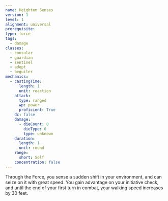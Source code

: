 ```yaml
---
name: Heighten Senses
version: 1
level: 1
alignment: universal
prerequisite: 
type: force
tags:
  - damage
classes:
  - consular
  - guardian
  - sentinel
  - adept
  - beguiler
mechanics:
  - castingTime:
      length: 1
      unit: reaction
    attack:
      type: ranged
      wp: power
      proficient: True
    dc: false
    damage:
      - dieCount: 0
        dieType: 0
        type: unknown
    duration:
      length: 1
      unit: round
    range:
      short: Self
    concentration: false
---
```

Through the Force, you sense a sudden shift in your environment, and can seize on it with great speed. You gain advantage on your initiative check, and until the end of your first turn in combat, your walking speed increases by 30 feet.
    
